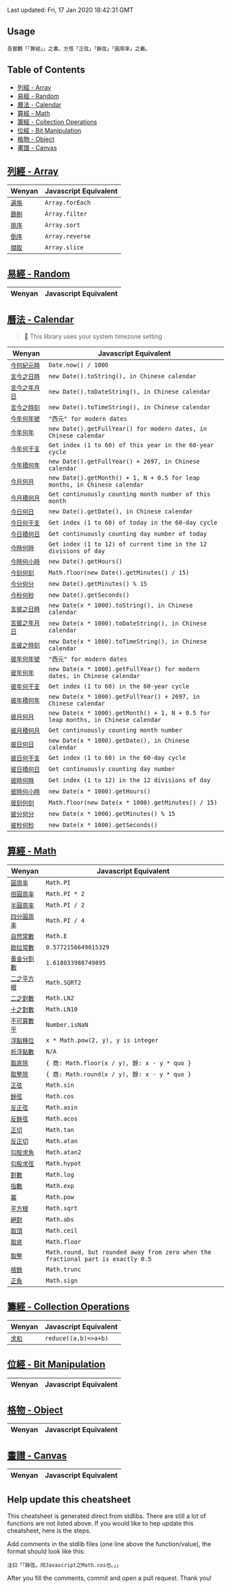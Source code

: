 <!-- GENERATED FILE, DO NOT MODIFY-->

Last updated: Fri, 17 Jan 2020 18:42:31 GMT


## Usage

```wenyan
吾嘗觀「「算經」」之書。方悟「正弦」「餘弦」「圓周率」之義。
```

## Table of Contents
- [列經 - Array](#%E5%88%97%E7%B6%93---array)
- [易經 - Random](#%E6%98%93%E7%B6%93---random)
- [曆法 - Calendar](#%E6%9B%86%E6%B3%95---calendar)
- [算經 - Math](#%E7%AE%97%E7%B6%93---math)
- [籌經 - Collection Operations](#%E7%B1%8C%E7%B6%93---collection-operations)
- [位經 - Bit Manipulation](#%E4%BD%8D%E7%B6%93---bit-manipulation)
- [格物 - Object](#%E6%A0%BC%E7%89%A9---object)
- [畫譜 - Canvas](#%E7%95%AB%E8%AD%9C---canvas)

## [列經 - Array](https://github.com/wenyan-lang/wenyan/tree/master/lib/列經.wy)

| Wenyan | Javascript Equivalent |
|---|---|
| [`遍施`](https://github.com/wenyan-lang/wenyan/tree/master/lib/列經.wy#L10) | `Array.forEach` |
| [`篩剔`](https://github.com/wenyan-lang/wenyan/tree/master/lib/列經.wy#L18) | `Array.filter` |
| [`排序`](https://github.com/wenyan-lang/wenyan/tree/master/lib/列經.wy#L48) | `Array.sort` |
| [`倒序`](https://github.com/wenyan-lang/wenyan/tree/master/lib/列經.wy#L74) | `Array.reverse` |
| [`擷取`](https://github.com/wenyan-lang/wenyan/tree/master/lib/列經.wy#L84) | `Array.slice` |

## [易經 - Random](https://github.com/wenyan-lang/wenyan/tree/master/lib/易經.wy)

| Wenyan | Javascript Equivalent |
|---|---|

## [曆法 - Calendar](https://github.com/wenyan-lang/wenyan/tree/master/lib/曆法.wy)

> 💬 This library uses your system timezone setting

| Wenyan | Javascript Equivalent |
|---|---|
| [`今何紀元時`](https://github.com/wenyan-lang/wenyan/tree/master/lib/曆法.wy#L9) | `Date.now() / 1000` |
| [`言今之日時`](https://github.com/wenyan-lang/wenyan/tree/master/lib/曆法.wy#L14) | `new Date().toString(), in Chinese calendar` |
| [`言今之年月日`](https://github.com/wenyan-lang/wenyan/tree/master/lib/曆法.wy#L19) | `new Date().toDateString(), in Chinese calendar` |
| [`言今之時刻`](https://github.com/wenyan-lang/wenyan/tree/master/lib/曆法.wy#L24) | `new Date().toTimeString(), in Chinese calendar` |
| [`今年何年號`](https://github.com/wenyan-lang/wenyan/tree/master/lib/曆法.wy#L29) | `"西元" for modern dates` |
| [`今年何年`](https://github.com/wenyan-lang/wenyan/tree/master/lib/曆法.wy#L34) | `new Date().getFullYear() for modern dates, in Chinese calendar` |
| [`今年何干支`](https://github.com/wenyan-lang/wenyan/tree/master/lib/曆法.wy#L40) | `Get index (1 to 60) of this year in the 60-year cycle` |
| [`今年積何年`](https://github.com/wenyan-lang/wenyan/tree/master/lib/曆法.wy#L46) | `new Date().getFullYear() + 2697, in Chinese calendar` |
| [`今月何月`](https://github.com/wenyan-lang/wenyan/tree/master/lib/曆法.wy#L53) | `new Date().getMonth() + 1, N + 0.5 for leap months, in Chinese calendar` |
| [`今月積何月`](https://github.com/wenyan-lang/wenyan/tree/master/lib/曆法.wy#L60) | `Get continuously counting month number of this month` |
| [`今日何日`](https://github.com/wenyan-lang/wenyan/tree/master/lib/曆法.wy#L67) | `new Date().getDate(), in Chinese calendar` |
| [`今日何干支`](https://github.com/wenyan-lang/wenyan/tree/master/lib/曆法.wy#L74) | `Get index (1 to 60) of today in the 60-day cycle` |
| [`今日積何日`](https://github.com/wenyan-lang/wenyan/tree/master/lib/曆法.wy#L80) | `Get continuously counting day number of today` |
| [`今時何時`](https://github.com/wenyan-lang/wenyan/tree/master/lib/曆法.wy#L87) | `Get index (1 to 12) of current time in the 12 divisions of day` |
| [`今時何小時`](https://github.com/wenyan-lang/wenyan/tree/master/lib/曆法.wy#L94) | `new Date().getHours()` |
| [`今刻何刻`](https://github.com/wenyan-lang/wenyan/tree/master/lib/曆法.wy#L101) | `Math.floor(new Date().getMinutes() / 15)` |
| [`今分何分`](https://github.com/wenyan-lang/wenyan/tree/master/lib/曆法.wy#L108) | `new Date().getMinutes() % 15` |
| [`今秒何秒`](https://github.com/wenyan-lang/wenyan/tree/master/lib/曆法.wy#L113) | `new Date().getSeconds()` |
| [`言彼之日時`](https://github.com/wenyan-lang/wenyan/tree/master/lib/曆法.wy#L234) | `new Date(x * 1000).toString(), in Chinese calendar` |
| [`言彼之年月日`](https://github.com/wenyan-lang/wenyan/tree/master/lib/曆法.wy#L243) | `new Date(x * 1000).toDateString(), in Chinese calendar` |
| [`言彼之時刻`](https://github.com/wenyan-lang/wenyan/tree/master/lib/曆法.wy#L250) | `new Date(x * 1000).toTimeString(), in Chinese calendar` |
| [`彼年何年號`](https://github.com/wenyan-lang/wenyan/tree/master/lib/曆法.wy#L257) | `"西元" for modern dates` |
| [`彼年何年`](https://github.com/wenyan-lang/wenyan/tree/master/lib/曆法.wy#L262) | `new Date(x * 1000).getFullYear() for modern dates, in Chinese calendar` |
| [`彼年何干支`](https://github.com/wenyan-lang/wenyan/tree/master/lib/曆法.wy#L267) | `Get index (1 to 60) in the 60-year cycle` |
| [`彼年積何年`](https://github.com/wenyan-lang/wenyan/tree/master/lib/曆法.wy#L273) | `new Date(x * 1000).getFullYear() + 2697, in Chinese calendar` |
| [`彼月何月`](https://github.com/wenyan-lang/wenyan/tree/master/lib/曆法.wy#L280) | `new Date(x * 1000).getMonth() + 1, N + 0.5 for leap months, in Chinese calendar` |
| [`彼月積何月`](https://github.com/wenyan-lang/wenyan/tree/master/lib/曆法.wy#L291) | `Get continuously counting month number` |
| [`彼日何日`](https://github.com/wenyan-lang/wenyan/tree/master/lib/曆法.wy#L296) | `new Date(x * 1000).getDate(), in Chinese calendar` |
| [`彼日何干支`](https://github.com/wenyan-lang/wenyan/tree/master/lib/曆法.wy#L302) | `Get index (1 to 60) in the 60-day cycle` |
| [`彼日積何日`](https://github.com/wenyan-lang/wenyan/tree/master/lib/曆法.wy#L308) | `Get continuously counting day number` |
| [`彼時何時`](https://github.com/wenyan-lang/wenyan/tree/master/lib/曆法.wy#L315) | `Get index (1 to 12) in the 12 divisions of day` |
| [`彼時何小時`](https://github.com/wenyan-lang/wenyan/tree/master/lib/曆法.wy#L324) | `new Date(x * 1000).getHours()` |
| [`彼刻何刻`](https://github.com/wenyan-lang/wenyan/tree/master/lib/曆法.wy#L332) | `Math.floor(new Date(x * 1000).getMinutes() / 15)` |
| [`彼分何分`](https://github.com/wenyan-lang/wenyan/tree/master/lib/曆法.wy#L340) | `new Date(x * 1000).getMinutes() % 15` |
| [`彼秒何秒`](https://github.com/wenyan-lang/wenyan/tree/master/lib/曆法.wy#L348) | `new Date(x * 1000).getSeconds()` |

## [算經 - Math](https://github.com/wenyan-lang/wenyan/tree/master/lib/算經.wy)

| Wenyan | Javascript Equivalent |
|---|---|
| [`圓周率`](https://github.com/wenyan-lang/wenyan/tree/master/lib/算經.wy#L166) | `Math.PI` |
| [`倍圓周率`](https://github.com/wenyan-lang/wenyan/tree/master/lib/算經.wy#L169) | `Math.PI * 2` |
| [`半圓周率`](https://github.com/wenyan-lang/wenyan/tree/master/lib/算經.wy#L172) | `Math.PI / 2` |
| [`四分圓周率`](https://github.com/wenyan-lang/wenyan/tree/master/lib/算經.wy#L175) | `Math.PI / 4` |
| [`自然常數`](https://github.com/wenyan-lang/wenyan/tree/master/lib/算經.wy#L177) | `Math.E` |
| [`歐拉常數`](https://github.com/wenyan-lang/wenyan/tree/master/lib/算經.wy#L179) | `0.5772156649015329` |
| [`黃金分割數`](https://github.com/wenyan-lang/wenyan/tree/master/lib/算經.wy#L181) | `1.618033988749895` |
| [`二之平方根`](https://github.com/wenyan-lang/wenyan/tree/master/lib/算經.wy#L183) | `Math.SQRT2` |
| [`二之對數`](https://github.com/wenyan-lang/wenyan/tree/master/lib/算經.wy#L185) | `Math.LN2` |
| [`十之對數`](https://github.com/wenyan-lang/wenyan/tree/master/lib/算經.wy#L187) | `Math.LN10` |
| [`不可算數乎`](https://github.com/wenyan-lang/wenyan/tree/master/lib/算經.wy#L190) | `Number.isNaN` |
| [`浮點移位`](https://github.com/wenyan-lang/wenyan/tree/master/lib/算經.wy#L392) | `x * Math.pow(2, y), y is integer` |
| [`析浮點數`](https://github.com/wenyan-lang/wenyan/tree/master/lib/算經.wy#L428) | `N/A` |
| [`取底除`](https://github.com/wenyan-lang/wenyan/tree/master/lib/算經.wy#L474) | `{ 商: Math.floor(x / y), 餘: x - y * quo }` |
| [`取整除`](https://github.com/wenyan-lang/wenyan/tree/master/lib/算經.wy#L491) | `{ 商: Math.round(x / y), 餘: x - y * quo }` |
| [`正弦`](https://github.com/wenyan-lang/wenyan/tree/master/lib/算經.wy#L565) | `Math.sin` |
| [`餘弦`](https://github.com/wenyan-lang/wenyan/tree/master/lib/算經.wy#L594) | `Math.cos` |
| [`反正弦`](https://github.com/wenyan-lang/wenyan/tree/master/lib/算經.wy#L637) | `Math.asin` |
| [`反餘弦`](https://github.com/wenyan-lang/wenyan/tree/master/lib/算經.wy#L663) | `Math.acos` |
| [`正切`](https://github.com/wenyan-lang/wenyan/tree/master/lib/算經.wy#L694) | `Math.tan` |
| [`反正切`](https://github.com/wenyan-lang/wenyan/tree/master/lib/算經.wy#L748) | `Math.atan` |
| [`勾股求角`](https://github.com/wenyan-lang/wenyan/tree/master/lib/算經.wy#L781) | `Math.atan2` |
| [`勾股求弦`](https://github.com/wenyan-lang/wenyan/tree/master/lib/算經.wy#L804) | `Math.hypot` |
| [`對數`](https://github.com/wenyan-lang/wenyan/tree/master/lib/算經.wy#L841) | `Math.log` |
| [`指數`](https://github.com/wenyan-lang/wenyan/tree/master/lib/算經.wy#L884) | `Math.exp` |
| [`冪`](https://github.com/wenyan-lang/wenyan/tree/master/lib/算經.wy#L920) | `Math.pow` |
| [`平方根`](https://github.com/wenyan-lang/wenyan/tree/master/lib/算經.wy#L944) | `Math.sqrt` |
| [`絕對`](https://github.com/wenyan-lang/wenyan/tree/master/lib/算經.wy#L1005) | `Math.abs` |
| [`取頂`](https://github.com/wenyan-lang/wenyan/tree/master/lib/算經.wy#L1010) | `Math.ceil` |
| [`取底`](https://github.com/wenyan-lang/wenyan/tree/master/lib/算經.wy#L1015) | `Math.floor` |
| [`取整`](https://github.com/wenyan-lang/wenyan/tree/master/lib/算經.wy#L1030) | `Math.round, but rounded away from zero when the fractional part is exactly 0.5` |
| [`捨餘`](https://github.com/wenyan-lang/wenyan/tree/master/lib/算經.wy#L1044) | `Math.trunc` |
| [`正負`](https://github.com/wenyan-lang/wenyan/tree/master/lib/算經.wy#L1054) | `Math.sign` |

## [籌經 - Collection Operations](https://github.com/wenyan-lang/wenyan/tree/master/lib/籌經.wy)

| Wenyan | Javascript Equivalent |
|---|---|
| [`求和`](https://github.com/wenyan-lang/wenyan/tree/master/lib/籌經.wy#L1) | `reduce((a,b)=>a+b)` |

## [位經 - Bit Manipulation](https://github.com/wenyan-lang/wenyan/tree/master/lib/js/位經.wy)

| Wenyan | Javascript Equivalent |
|---|---|

## [格物 - Object](https://github.com/wenyan-lang/wenyan/tree/master/lib/js/格物.wy)

| Wenyan | Javascript Equivalent |
|---|---|

## [畫譜 - Canvas](https://github.com/wenyan-lang/wenyan/tree/master/lib/js/畫譜.wy)

| Wenyan | Javascript Equivalent |
|---|---|




## Help update this cheatsheet

This cheatsheet is generated direct from stdlibs. There are still a lot of functions are not listed above. If you would like to hep update this cheatsheet, here is the steps.

Add comments in the stdlib files (one line above the function/value), the format should look like this:

```wenyan
注曰「「餘弦。同Javascript之Math.cos也。」」
```

After you fill the comments, commit and open a pull request. Thank you!
